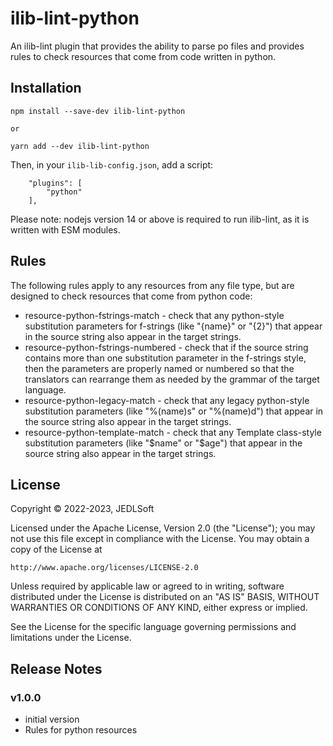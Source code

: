 # ilib-lint-python

An ilib-lint plugin that provides the ability to parse po files and provides
rules to check resources that come from code written in python.


## Installation

```
npm install --save-dev ilib-lint-python

or

yarn add --dev ilib-lint-python
```

Then, in your `ilib-lib-config.json`, add a script:

```
    "plugins": [
        "python"
    ],
```

Please note: nodejs version 14 or above is required to run ilib-lint, as it
is written with ESM modules.

## Rules

The following rules apply to any resources from any file type, but are
designed to check resources that come from python code:

- resource-python-fstrings-match - check that any python-style substitution
  parameters for f-strings (like "{name}" or "{2}") that appear in the source
  string also appear in the target strings.
- resource-python-fstrings-numbered - check that if the source string contains
  more than one substitution parameter in the f-strings style, then the
  parameters are properly named or numbered so that the translators can
  rearrange them as needed by the grammar of the target language.
- resource-python-legacy-match - check that any legacy python-style substitution
  parameters (like "%(name)s" or "%(name)d") that appear in the source string
  also appear in the target strings.
- resource-python-template-match - check that any Template class-style substitution
  parameters (like "$name" or "$age") that appear in the source string
  also appear in the target strings.

## License

Copyright © 2022-2023, JEDLSoft

Licensed under the Apache License, Version 2.0 (the "License");
you may not use this file except in compliance with the License.
You may obtain a copy of the License at

    http://www.apache.org/licenses/LICENSE-2.0

Unless required by applicable law or agreed to in writing, software
distributed under the License is distributed on an "AS IS" BASIS,
WITHOUT WARRANTIES OR CONDITIONS OF ANY KIND, either express or implied.

See the License for the specific language governing permissions and
limitations under the License.

## Release Notes

### v1.0.0

- initial version
- Rules for python resources
